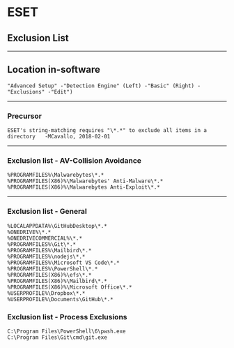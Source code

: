 
# ESET
## Exclusion List

***
## Location in-software
``` "Advanced Setup" -"Detection Engine" (Left) -"Basic" (Right) -"Exclusions" -"Edit") ```

***
### Precursor
``` ESET's string-matching requires "\*.*" to exclude all items in a directory   -MCavallo, 2018-02-01 ```

***
### Exclusion list - AV-Collision Avoidance
```
%PROGRAMFILES%\Malwarebytes\*.*
%PROGRAMFILES(X86)%\Malwarebytes' Anti-Malware\*.*
%PROGRAMFILES(X86)%\Malwarebytes Anti-Exploit\*.*
```

***
### Exclusion list - General
```
%LOCALAPPDATA%\GitHubDesktop\*.*
%ONEDRIVE%\*.*
%ONEDRIVECOMMERCIAL%\*.*
%PROGRAMFILES%\Git\*.*
%PROGRAMFILES%\Mailbird\*.*
%PROGRAMFILES%\nodejs\*.*
%PROGRAMFILES%\Microsoft VS Code\*.*
%PROGRAMFILES%\PowerShell\*.*
%PROGRAMFILES(X86)%\efs\*.*
%PROGRAMFILES(X86)%\Mailbird\*.*
%PROGRAMFILES(X86)%\Microsoft Office\*.*
%USERPROFILE%\Dropbox\*.*
%USERPROFILE%\Documents\GitHub\*.*
```

### Exclusion list - Process Exclusions
```
C:\Program Files\PowerShell\6\pwsh.exe
C:\Program Files\Git\cmd\git.exe
```
